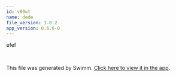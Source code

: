 ```yaml
---
id: v80wt
name: dede
file_version: 1.0.2
app_version: 0.6.6-0
---
```


<!-- Intro - Do not remove this comment -->
efef

<br/>

This file was generated by Swimm. [Click here to view it in the app](http://localhost:5001/repos/Z2l0aHViJTNBJTNBc3ItZXh0ZW5zaW9uJTNBJTNBZG91ZWs=/docs/v80wt).